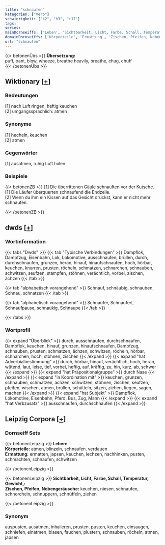 ```yaml
---
title: "schnaufen"
kategorien: ["Verb"]
schwierigkeit: ["k2", "h3", "r17"]
tags:
series:
mainDornseiffs: ['Leben', 'Sichtbarkeit, Licht, Farbe, Schall, Temperatur, Gewicht,']
domainDornseiffs: ['Körperteile', 'Ermattung', 'Zischen, Pfeifen, Nebengeräusche']
url: "schnaufen"
---
```


{{< betonenÜbs >}}
**Übersetzung:**  
puff, pant, blow, wheeze, breathe heavily, breathe, chug, chuff  
{{< /betonenÜbs >}}

## Wiktionary [[+](https://de.wiktionary.org/wiki/schnaufen)]

### Bedeutungen
[1] nach Luft ringen, heftig keuchen  
[2] umgangssprachlich: atmen  

### Synonyme
[1] hecheln, keuchen  
[2] atmen  

### Gegenwörter
[1] ausatmen, ruhig Luft holen  

### Beispiele
{{< betonenZB >}}
[1] Die überrittenen Gäule schnauften vor der Kutsche.  
[1] Die Läufer überquerten schnaufend die Endzeile.  
[2] Wenn du ihm ein Kissen auf das Gesicht drückst, kann er nicht mehr schnaufen.  

{{< /betonenZB >}}


## dwds [[+](https://www.dwds.de/wb/schnaufen)]

### Wortinformation
{{< tabs "Dwds" >}}
{{< tab "Typische Verbindungen" >}}
Dampflok, Dampfzug, Eisenbahn, Lok, Lokomotive, ausschnaufen, brüllen, durch, durchschnaufen, grunzen, heran, hinauf, hinaufschnaufen, hoch, hörbar, keuchen, knurren, prusten, röcheln, schmatzen, schnarchen, schnauben, schwitzen, seufzen, stampfen, stöhnen, verächtlich, vorbei, zischen, ächzen
{{< /tab >}}

{{< tab "alphabetisch vorangehend" >}}
Schnauf, schnäubig, schnauben, Schnau, schnatzen
{{< /tab >}}

{{< tab "alphabetisch vorangehend" >}}
Schnaufer, Schnauferl, Schnaufpause, schnaukig, Schnaupe
{{< /tab >}}

{{< /tabs >}}

### Wortprofil
{{< expand "Überblick" >}} durch, ausschnaufen, durchschnaufen, Dampflok, keuchen, hinauf, grunzen, hinaufschnaufen, Dampfzug, schnauben, prusten, schmatzen, ächzen, schwitzen, röcheln, hörbar, schnarchen, hoch, stöhnen, zischen {{< /expand >}}
{{< expand "hat Adverbialbestimmung" >}} durch, hörbar, hinauf, verächtlich, hoch, heran, wütend, laut, leise, tief, vorbei, heftig, auf, kräftig, zu, hin, kurz, ab, schwer {{< /expand >}}
{{< expand "hat Präpositionalgruppe" >}} durch Nase {{< /expand >}}
{{< expand "in Koordination mit" >}} keuchen, grunzen, schnauben, schmatzen, ächzen, schwitzen, stöhnen, zischen, seufzen, pfeifen, wischen, atmen, brüllen, schütteln, sitzen, ziehen, liegen, sagen, machen {{< /expand >}}
{{< expand "hat Subjekt" >}} Dampflok, Lokomotive, Eisenbahn, Pferd, Bus, Zug, Mann {{< /expand >}}
{{< expand "hat Verbzusatz" >}} ausschnaufen, durchschnaufen {{< /expand >}}

## Leipzig Corpora [[+](https://corpora.uni-leipzig.de/en/res?word=schnaufen&corpusId=deu_newscrawl-public_2018)]

### Dornseiff Sets
{{< betonenLeipzig >}}
**Leben:**  
**Körperteile:** atmen, blinzeln, schnaufen, verdauen  
**Ermattung:** ermatten, japsen, keuchen, lechzen, nachhinken, pusten, schmachten, schnaufen, schwitzen  

{{< /betonenLeipzig >}}


{{< betonenLeipzig >}}
**Sichtbarkeit, Licht, Farbe, Schall, Temperatur, Gewicht,:**  
**Zischen, Pfeifen, Nebengeräusche:** keuchen, niesen, schnaufen, schnorcheln, schnuppern, schnüffeln, ziehen  

{{< /betonenLeipzig >}}

### Synonym
auspusten, ausatmen, inhalieren, prusten, pusten, keuchen, einsaugen, schniefen, einatmen, blasen, fauchen, plustern, schnauben, röcheln, atmen, japsen

